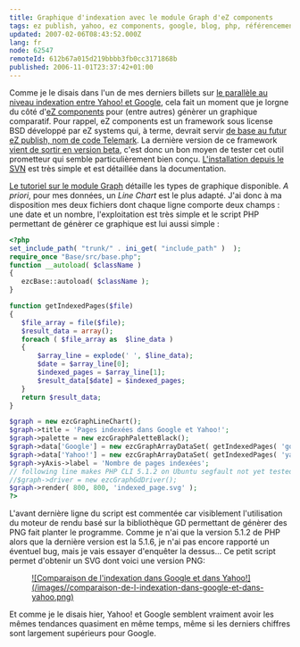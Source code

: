 ```yaml
---
title: Graphique d'indexation avec le module Graph d'eZ components
tags: ez publish, yahoo, ez components, google, blog, php, référencement
updated: 2007-02-06T08:43:52.000Z
lang: fr
node: 62547
remoteId: 612b67a015d219bbbb3fb0cc3171868b
published: 2006-11-01T23:37:42+01:00
---
```

 
Comme je le disais dans l'un de mes derniers billets sur [le parallèle au niveau indexation entre Yahoo! et Google](/post/parallele-etonnant-entre-yahoo-et-google), cela fait un moment que je lorgne du côté d'[eZ components](http://ez.no/products/ez_components) pour (entre autres) génèrer un graphique comparatif. Pour rappel, eZ components est un framework sous license BSD développé par eZ systems qui, à terme, devrait servir [de base au futur eZ publish, nom de code Telemark](http://ez.no/community/articles/platform_and_solutions_strategy/ez_platform). La dernière version de ce framework [vient de sortir en version beta](http://ez.no/community/news/ez_components_2006_2beta1), c'est donc un bon moyen de tester cet outil prometteur qui semble particulièrement bien conçu. [L'installation depuis le SVN](http://ez.no/community/articles/an_introduction_to_ez_components/installation#eztoc665721_0_1) est très simple et est détaillée dans la documentation.

 
[Le tutoriel sur le module Graph](http://ez.no/doc/components/view/2006.2beta1/(file)/introduction_Graph.html) détaille les types de graphique disponible. *A priori*, pour mes données, un *Line Chart* est le plus adapté. J'ai donc à ma disposition mes deux fichiers dont chaque ligne comporte deux champs : une date et un nombre, l'exploitation est très simple et le script PHP permettant de génèrer ce graphique est lui aussi simple :

 ``` php
<?php
set_include_path( "trunk/" . ini_get( "include_path" )  );
require_once "Base/src/base.php";
function __autoload( $className )
{
    ezcBase::autoload( $className );
}

function getIndexedPages($file)
{
    $file_array = file($file);
    $result_data = array();
    foreach ( $file_array as  $line_data )
    {
        $array_line = explode(' ', $line_data);
        $date = $array_line[0];
        $indexed_pages = $array_line[1];
        $result_data[$date] = $indexed_pages;
    }
    return $result_data;
}

$graph = new ezcGraphLineChart();
$graph->title = 'Pages indexées dans Google et Yahoo!';
$graph->palette = new ezcGraphPaletteBlack();
$graph->data['Google'] = new ezcGraphArrayDataSet( getIndexedPages( 'google_count.dat' ));
$graph->data['Yahoo!'] = new ezcGraphArrayDataSet( getIndexedPages( 'yahoo_count.dat' ));
$graph->yAxis->label = 'Nombre de pages indexées';
// following line makes PHP CLI 5.1.2 on Ubuntu segfault not yet tested with 5.1.6
//$graph->driver = new ezcGraphGdDriver();
$graph->render( 800, 800, 'indexed_page.svg' );
?>
```

 
L'avant dernière ligne du script est commentée car visiblement l'utilisation du moteur de rendu basé sur la bibliothèque GD permettant de génèrer des PNG fait planter le programme. Comme je n'ai que la version 5.1.2 de PHP alors que la dernière version est la 5.1.6, je n'ai pas encore rapporté un éventuel bug, mais je vais essayer d'enquêter la dessus... Ce petit script permet d'obtenir un SVG dont voici une version PNG:

 


<figure class="object-center"><a href="/images/comparaison-de-l-indexation-dans-google-et-dans-yahoo.png">![Comparaison de l'indexation dans Google et dans Yahoo!](/images//comparaison-de-l-indexation-dans-google-et-dans-yahoo.png)
</a></figure>




 
Et comme je le disais hier, Yahoo! et Google semblent vraiment avoir les mêmes tendances quasiment en même temps, même si les derniers chiffres sont largement supérieurs pour Google.

